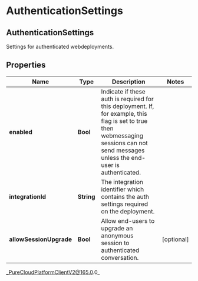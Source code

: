 # AuthenticationSettings

## AuthenticationSettings
Settings for authenticated webdeployments.

## Properties

|Name | Type | Description | Notes|
|------------ | ------------- | ------------- | -------------|
| **enabled** | **Bool** | Indicate if these auth is required for this deployment. If, for example, this flag is set to true then webmessaging sessions can not send messages unless the end-user is authenticated. | |
| **integrationId** | **String** | The integration identifier which contains the auth settings required on the deployment. | |
| **allowSessionUpgrade** | **Bool** | Allow end-users to upgrade an anonymous session to authenticated conversation. | [optional] |



_PureCloudPlatformClientV2@165.0.0_
